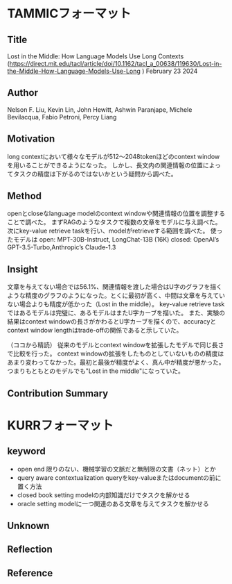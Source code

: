 # TAMMICフォーマット
## Title
Lost in the Middle: How Language Models Use Long Contexts
(https://direct.mit.edu/tacl/article/doi/10.1162/tacl_a_00638/119630/Lost-in-the-Middle-How-Language-Models-Use-Long )
February 23 2024

## Author
Nelson F. Liu, Kevin Lin, John Hewitt, Ashwin Paranjape, Michele Bevilacqua, Fabio Petroni, Percy Liang

## Motivation
long contextにおいて様々なモデルが512～2048tokenほどのcontext windowを用いることができるようになった。
しかし、長文内の関連情報の位置によってタスクの精度は下がるのではないかという疑問から調べた。

## Method
openとcloseなlanguage modelのcontext windowや関連情報の位置を調整することで調べた。
まずRAGのようなタスクで複数の文章をモデルに与え調べた。
次にkey-value retrieve taskを行い、modelがretrieveする範囲を調べた。
使ったモデルは
open: MPT-30B-Instruct, LongChat-13B (16K)
closed: OpenAI’s GPT-3.5-Turbo,Anthropic’s Claude-1.3

## Insight
文章を与えてない場合では56.1%、関連情報を渡した場合はU字のグラフを描くような精度のグラフのようになった。とくに最初が高く、中間は文章を与えていない場合よりも精度が低かった（Lost in the middle）。
key-value retrieve taskではあるモデルは完璧に、あるモデルはまたU字カーブを描いた。
また、実験の結果はcontext windowの長さがかわるとU字カーブを描くので、accuracyとcontext window lengthはtrade-offの関係であると示していた。

（ココから精読）
従来のモデルとcontext windowを拡張したモデルで同じ長さで比較を行った。
context windowの拡張をしたものとしていないものの精度はあまり変わってなかった。最初と最後が精度がよく、真ん中が精度が悪かった。
つまりもともとのモデルでも"Lost in the middle"になっていた。

## Contribution Summary

# KURRフォーマット
## keyword 
- open end
  限りのない、機械学習の文脈だと無制限の文書（ネット）とか
- query aware contextualization
  queryをkey-valueまたはdocumentの前に置く方法
- closed book setting
  modelの内部知識だけでタスクを解かせる
- oracle setting 
  modelに一つ関連のある文章を与えてタスクを解かせる
## Unknown

## Reflection

## Reference